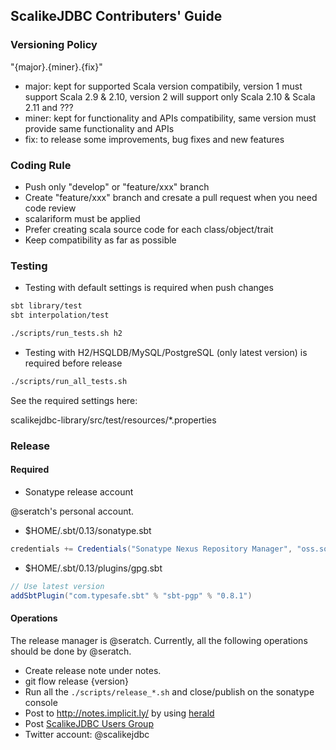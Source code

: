 ## ScalikeJDBC Contributers' Guide

### Versioning Policy

"{major}.{miner}.{fix}"

- major: kept for supported Scala version compatibily, version 1 must support Scala 2.9 & 2.10, version 2 will support only Scala 2.10 & Scala 2.11 and ???
- miner: kept for functionality and APIs compatibility, same version must provide same functionality and APIs
- fix: to release some improvements, bug fixes and new features

### Coding Rule

- Push only "develop" or "feature/xxx" branch
- Create "feature/xxx" branch and cresate a pull request when you need code review
- scalariform must be applied
- Prefer creating scala source code for each class/object/trait
- Keep compatibility as far as possible

### Testing

- Testing with default settings is required when push changes

```sh
sbt library/test
sbt interpolation/test

./scripts/run_tests.sh h2
```

- Testing with H2/HSQLDB/MySQL/PostgreSQL (only latest version) is required before release

```sh
./scripts/run_all_tests.sh
```

See the required settings here:

scalikejdbc-library/src/test/resources/*.properties

### Release

#### Required

- Sonatype release account

@seratch's personal account.

- $HOME/.sbt/0.13/sonatype.sbt

``` scala
credentials += Credentials("Sonatype Nexus Repository Manager", "oss.sonatype.org", "xxx", "yyy")
```

- $HOME/.sbt/0.13/plugins/gpg.sbt

```scala
// Use latest version
addSbtPlugin("com.typesafe.sbt" % "sbt-pgp" % "0.8.1")
```

#### Operations

The release manager is @seratch. Currently, all the following operations should be done by @seratch.

- Create release note under notes.
- git flow release {version}
- Run all the `./scripts/release_*.sh` and close/publish on the sonatype console
- Post to http://notes.implicit.ly/ by using [herald](https://github.com/n8han/herald)
- Post [ScalikeJDBC Users Group](https://groups.google.com/forum/#!forum/scalikejdbc-users-group)
- Twitter account: @scalikejdbc

